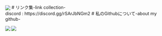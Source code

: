 <img align="center" src="https://kazusannn.cloudfree.jp/icon/kazu.png">
# リンク集-link collection-
<br>discord : https://discord.gg/rSArJbNGm2
# 私のGithubについて-about my github-
<p><img align="left" src="https://github-readme-stats.vercel.app/api/top-langs?username=kazusannn&show_icons=true&locale=en&layout=default&theme=tokyonight"></p>
<p><img align="center" src="https://github-readme-streak-stats.herokuapp.com/?user=kazusannn&&theme=tokyonight"></p>
